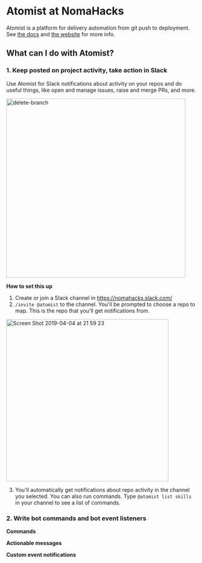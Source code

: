 # Atomist at NomaHacks

Atomist is a platform for delivery automation from git push to deployment. See [the docs](https://docs.atomist.com/) and [the website](https://atomist.com) for more info.

## What can I do with Atomist?

### 1. Keep posted on project activity, take action in Slack

Use Atomist for Slack notifications about activity on your repos and do useful things, like open and manage issues, raise and merge PRs, and more.

<img width="475" alt="delete-branch" src="https://user-images.githubusercontent.com/7320285/55599210-86d6ed80-570b-11e9-9cc7-7f53efca6223.png">

**How to set this up**

1. Create or join a Slack channel in https://nomahacks.slack.com/
2. `/invite @atomist` to the channel. You'll be prompted to choose a repo to map. This is the repo that you'll get notifications from. 

<img width="430" alt="Screen Shot 2019-04-04 at 21 59 23" src="https://user-images.githubusercontent.com/774714/55604514-058c5480-5725-11e9-9355-4f1835033b64.png">

3. You'll automatically get notifications about repo activity in the channel you selected. You can also run commands. Type `@atomist list skills` in your channel to see a list of commands.


### 2. Write bot commands and bot event listeners


**Commands**

**Actionable messages**

**Custom event notifications**

